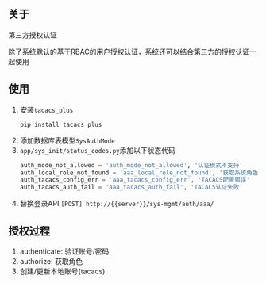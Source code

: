 ## 关于

第三方授权认证

除了系统默认的基于RBAC的用户授权认证，系统还可以结合第三方的授权认证一起使用

## 使用

1. 安装`tacacs_plus`
   ```shell
   pip install tacacs_plus
   ```
2. 添加数据库表模型`SysAuthMode`
3. `app/sys_init/status_codes.py`添加以下状态代码
   ```python
   auth_mode_not_allowed = 'auth_mode_not_allowed', '认证模式不支持'
   auth_local_role_not_found = 'aaa_local_role_not_found', '获取系统角色失败'
   auth_tacacs_config_err = 'aaa_tacacs_config_err', 'TACACS配置错误'
   auth_tacacs_auth_fail = 'aaa_tacacs_auth_fail', 'TACACS认证失败'
   ```
4. 替换登录API `[POST] http://{{server}}/sys-mgmt/auth/aaa/`

## 授权过程

1. authenticate: 验证账号/密码
2. authorize: 获取角色
3. 创建/更新本地账号(tacacs)